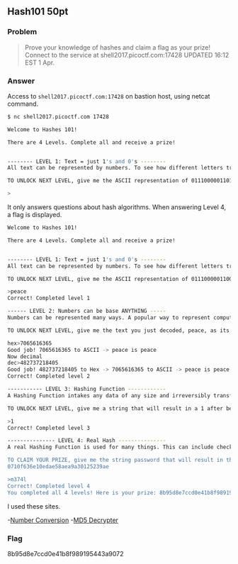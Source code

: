 <!-- This markdown file is writeup template. -->

## Hash101 50pt

### Problem
> Prove your knowledge of hashes and claim a flag as your prize! Connect to the service at shell2017.picoctf.com:17428
UPDATED 16:12 EST 1 Apr.

### Answer
Access to `shell2017.picoctf.com:17428` on bastion host, using netcat command.

```bash
$ nc shell2017.picoctf.com 17428

Welcome to Hashes 101!

There are 4 Levels. Complete all and receive a prize!


-------- LEVEL 1: Text = just 1's and 0's --------
All text can be represented by numbers. To see how different letters translate to numbers, go to http://www.asciitable.com/

TO UNLOCK NEXT LEVEL, give me the ASCII representation of 0111000001101100011000010110100101100100

>
```

It only answers questions about hash algorithms. When answering Level 4, a flag is displayed.

```bash
Welcome to Hashes 101!

There are 4 Levels. Complete all and receive a prize!


-------- LEVEL 1: Text = just 1's and 0's --------
All text can be represented by numbers. To see how different letters translate to numbers, go to http://www.asciitable.com/

TO UNLOCK NEXT LEVEL, give me the ASCII representation of 0111000001100101011000010110001101100101

>peace
Correct! Completed level 1

------ LEVEL 2: Numbers can be base ANYTHING -----
Numbers can be represented many ways. A popular way to represent computer data is in base 16 or 'hex' since it lines up with bytes very well (2 hex characters = 8 binary bits). Other formats include base64, binary, and just regular base10 (decimal)! In a way, that ascii chart represents a system where all text can be seen as "base128" (not including the Extended ASCII codes)

TO UNLOCK NEXT LEVEL, give me the text you just decoded, peace, as its hex equivalent, and then the decimal equivalent of that hex number ("foo" -> 666f6f -> 6713199)

hex>7065616365            
Good job! 7065616365 to ASCII -> peace is peace
Now decimal
dec>482737218405
Good job! 482737218405 to Hex -> 7065616365 to ASCII -> peace is peace
Correct! Completed level 2
```




```bash
----------- LEVEL 3: Hashing Function ------------
A Hashing Function intakes any data of any size and irreversibly transforms it to a fixed length number. For example, a simple Hashing Function could be to add up the sum of all the values of all the bytes in the data and get the remainder after dividing by 16 (modulus 16)

TO UNLOCK NEXT LEVEL, give me a string that will result in a 1 after being transformed with the mentioned example hashing function

>1
Correct! Completed level 3

--------------- LEVEL 4: Real Hash ---------------
A real Hashing Function is used for many things. This can include checking to ensure a file has not been changed (its hash value would change if any part of it is changed). An important use of hashes is for storing passwords because a Hashing Function cannot be reversed to find the initial data. Therefore if someone steals the hashes, they must try many different inputs to see if they can "crack" it to find what password yields the same hash. Normally, this is too much work (if the password is long enough). But many times, people's passwords are easy to guess... Brute forcing this hash yourself is not a good idea, but there is a strong possibility that, if the password is weak, this hash has been cracked by someone before. Try looking for websites that have stored already cracked hashes.

TO CLAIM YOUR PRIZE, give me the string password that will result in this MD5 hash (MD5, like most hashes, are represented as hex digits):
0710f636e10edae58aea9a30125239ae

>m374l
Correct! Completed level 4
You completed all 4 levels! Here is your prize: 8b95d8e7ccd0e41b8f989195443a9072
```
I used these sites.

-[Number Conversion](http://www.rapidtables.com/convert/number/index.htm)
-[MD5 Decrypter](https://hashkiller.co.uk/md5-decrypter.aspx)

### Flag
8b95d8e7ccd0e41b8f989195443a9072

